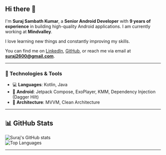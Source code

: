 ## Hi there 👋  

I'm **Suraj Sambath Kumar**, a **Senior Android Developer** with **9 years of experience** in building high-quality Android applications. I am currently working at **Mindvalley**.  

I love learning new things and constantly improving my skills.  

You can find me on [LinkedIn](https://www.linkedin.com/in/surajsambath), [GitHub](https://github.com/SURAJ2600), or reach me via email at **suraj2600@gmail.com**.  

---

### 🚀 Technologies & Tools  
- 💻 **Languages**: Kotlin, Java  
- 📱 **Android**: Jetpack Compose, ExoPlayer, KMM, Dependency Injection (Dagger Hilt)  
- 🔧 **Architecture**: MVVM, Clean Architecture  

---

## 📊 GitHub Stats  

![Suraj's GitHub stats](https://github-readme-stats.vercel.app/api?username=SURAJ2600&count_private=true&show_icons=true&theme=dark)  
![Top Languages](https://github-readme-stats.vercel.app/api/top-langs/?username=SURAJ2600&theme=dark&layout=compact)  

---
